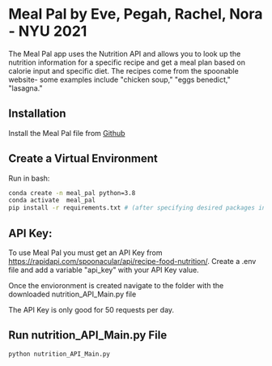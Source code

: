 # Meal Pal by Eve, Pegah, Rachel, Nora - NYU 2021
The Meal Pal app uses the Nutrition API and allows you to look up the nutrition information for a specific recipe and get a meal plan based on calorie input and specific diet.  The recipes come from the spoonable website- some examples include "chicken soup," "eggs benedict," "lasagna."


## Installation
Install the Meal Pal file from [Github](https://github.com/EveRuby/Nutrition-API.git)

## Create a Virtual Environment
Run in bash:
```bash
conda create -n meal_pal python=3.8
conda activate  meal_pal
pip install -r requirements.txt # (after specifying desired packages inside)
```

## API Key:
To use Meal Pal you must get an API Key from https://rapidapi.com/spoonacular/api/recipe-food-nutrition/.  Create a .env file and add a variable "api_key" with your API Key value.


Once the envioronment is created navigate to the folder with the downloaded nutrition_API_Main.py file

The API Key is only good for 50 requests per day.

## Run nutrition_API_Main.py File
```bash
python nutrition_API_Main.py
```
